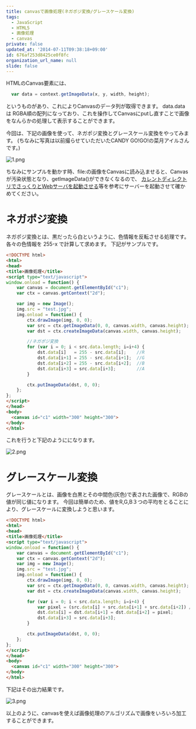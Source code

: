 ```yaml
---
title: canvasで画像処理(ネガポジ変換/グレースケール変換)
tags:
  - JavaScript
  - HTML5
  - 画像処理
  - canvas
private: false
updated_at: '2014-07-11T09:38:18+09:00'
id: 676af253d8425ce0f8fc
organization_url_name: null
slide: false
---
```


HTMLのCanvas要素には、

````javascript
  var data = context.getImageData(x, y, width, height);
````
というものがあり、これによりCanvasのデータ列が取得できます。
data.dataは
RGBA順の配列になっており、これを操作してCanvasにputし直すことで画像をなんらかの処理して表示することができます。

今回は、下記の画像を使って、ネガポジ変換とグレースケール変換をやってみます。
(ちなみに写真は以前撮らせていただいたCANDY GO!GO!の菜月アイルさんです。)


![1.png](https://qiita-image-store.s3.amazonaws.com/0/4044/133e9ba5-647e-ca27-4a52-5e5b6e369c16.png "1.png")

ちなみにサンプルを動かす時、file:の画像をCanvasに読み込ませると、Canvasが汚染状態となり、getImageData()ができなくなるので、
[カレントディレクトリでさっくりとWebサーバを起動させる](http://qiita.com/gm_kou/items/1610b6966503ef56f7ce)等を参考にサーバーを起動させて確かめてください。

# ネガポジ変換

ネガポジ変換とは、黒だったら白というように、色情報を反転させる処理です。
各々の色情報を 255-x で計算して求めます。
下記がサンプルです。


````html
<!DOCTYPE html>
<html>
<head>
<title>画像処理</title>
<script type="text/javascript">
window.onload = function() {
    var canvas = document.getElementById("c1");
    var ctx = canvas.getContext("2d");

    var img = new Image();
    img.src = "test.jpg";
    img.onload = function() {
        ctx.drawImage(img, 0, 0);
        var src = ctx.getImageData(0, 0, canvas.width, canvas.height);
        var dst = ctx.createImageData(canvas.width, canvas.height);

        //ネガポジ変換
        for (var i = 0; i < src.data.length; i=i+4) {
            dst.data[i]   = 255 - src.data[i];    //R
            dst.data[i+1] = 255 - src.data[i+1];  //G
            dst.data[i+2] = 255 - src.data[i+2];  //B
            dst.data[i+3] = src.data[i+3];        //A
        }

        ctx.putImageData(dst, 0, 0);
    };
};
</script>
</head>
<body>
  <canvas id="c1" width="300" height="300">
</body>
</html>
````

これを行うと下記のようにになります。

![2.png](https://qiita-image-store.s3.amazonaws.com/0/4044/44b2619c-dd9a-b71f-ca9b-a198c2c37678.png "2.png")

# グレースケール変換

グレースケールとは、画像を白黒とその中間色(灰色)で表された画像で、RGBの値が同じ値になります。
今回は簡単のため、値をR,G,B３つの平均をとることにより、グレースケールに変換しようと思います。


````html
<!DOCTYPE html>
<html>
<head>
<title>画像処理</title>
<script type="text/javascript">
window.onload = function() {
    var canvas = document.getElementById("c1");
    var ctx = canvas.getContext("2d");
    var img = new Image();
    img.src = "test.jpg";
    img.onload = function() {
        ctx.drawImage(img, 0, 0);
        var src = ctx.getImageData(0, 0, canvas.width, canvas.height);
        var dst = ctx.createImageData(canvas.width, canvas.height);

        for (var i = 0; i < src.data.length; i=i+4) {
            var pixel = (src.data[i] + src.data[i+1] + src.data[i+2]) / 3;
            dst.data[i] = dst.data[i+1] = dst.data[i+2] = pixel;
            dst.data[i+3] = src.data[i+3];
        }

        ctx.putImageData(dst, 0, 0);
    };
};
</script>
</head>
<body>
  <canvas id="c1" width="300" height="300">
</body>
</html>
````

下記はその出力結果です。

![3.png](https://qiita-image-store.s3.amazonaws.com/0/4044/7a086865-de4b-b8f9-cd3e-2468f1e3808e.png "3.png")


以上のように、canvasを使えば画像処理のアルゴリズムで画像をいろいろ加工することができます。
